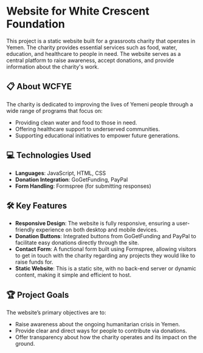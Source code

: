 # Website for White Crescent Foundation

This project is a static website built for a grassroots charity that operates in Yemen. The charity provides essential services such as food, water, education, and healthcare to people in need. The website serves as a central platform to raise awareness, accept donations, and provide information about the charity's work.

## 📋 About WCFYE

The charity is dedicated to improving the lives of Yemeni people through a wide range of programs that focus on:
- Providing clean water and food to those in need.
- Offering healthcare support to underserved communities.
- Supporting educational initiatives to empower future generations.

## 💻 Technologies Used

- **Languages**: JavaScript, HTML, CSS
- **Donation Integration**: GoGetFunding, PayPal
- **Form Handling**: Formspree (for submitting responses)

## 🛠️ Key Features

- **Responsive Design**: The website is fully responsive, ensuring a user-friendly experience on both desktop and mobile devices.
- **Donation Buttons**: Integrated buttons from GoGetFunding and PayPal to facilitate easy donations directly through the site.
- **Contact Form**: A functional form built using Formspree, allowing visitors to get in touch with the charity regarding any projects they would like to raise funds for.
- **Static Website**: This is a static site, with no back-end server or dynamic content, making it simple and efficient to host.

## 🏆 Project Goals

The website’s primary objectives are to:
- Raise awareness about the ongoing humanitarian crisis in Yemen.
- Provide clear and direct ways for people to contribute via donations.
- Offer transparency about how the charity operates and its impact on the ground.
